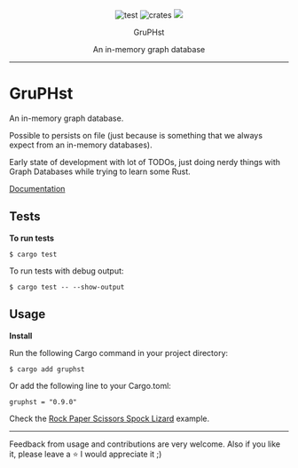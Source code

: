 <div class="text" align="center">
    <img src="https://img.shields.io/github/actions/workflow/status/carvilsi/gruphst/test.yml?logo=github&label=tests" alt="test">
    <img src="https://img.shields.io/crates/v/gruphst.svg" alt="crates">
    <img src="https://codecov.io/github/carvilsi/gruphst/graph/badge.svg?token=W1XVSQB3H0"/> 
    <p></p>
    <p>GruPHst</p>
    <p>An in-memory graph database</p>
</div> 

---

# GruPHst

An in-memory graph database.
 
Possible to persists on file (just because is something that we always expect from an in-memory databases).

Early state of development with lot of TODOs, just doing nerdy things with Graph Databases while trying to learn some Rust.

[Documentation](https://docs.rs/gruphst/latest/gruphst/)

## Tests

**To run tests**

`$ cargo test`

To run tests with debug output:

`$ cargo test -- --show-output`

## Usage

**Install**

Run the following Cargo command in your project directory:

`$ cargo add gruphst`

Or add the following line to your Cargo.toml:

`gruphst = "0.9.0"`

Check the [Rock Paper Scissors Spock Lizard](https://github.com/carvilsi/gruphst/tree/main/examples/rock-paper-scissors-lizard-spock) example.

---

Feedback from usage and contributions are very welcome.
Also if you like it, please leave a :star: I would appreciate it ;)

